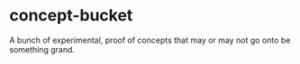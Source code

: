 # concept-bucket
A bunch of experimental, proof of concepts that may or may not go onto be something grand.
